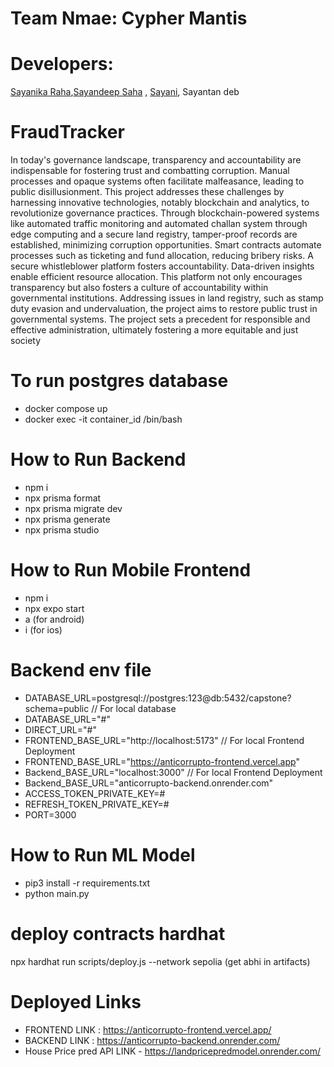 # Team Nmae: Cypher Mantis

# Developers:
[Sayanika Raha](https://github.com/Sayanika19?tab=following),[Sayandeep Saha](https://github.com/EveningLantern) , [Sayani](https://github.com/Sayanipal0906), Sayantan deb


# FraudTracker

In today's governance landscape, transparency and accountability are indispensable for fostering trust
and combatting corruption. Manual processes and opaque systems often facilitate malfeasance,
leading to public disillusionment. This project addresses these challenges by harnessing innovative
technologies, notably blockchain and analytics, to revolutionize governance practices. Through
blockchain-powered systems like automated traffic monitoring and automated challan system through
edge computing and a secure land registry, tamper-proof records are established, minimizing
corruption opportunities. Smart contracts automate processes such as ticketing and fund allocation,
reducing bribery risks. A secure whistleblower platform fosters accountability. Data-driven insights
enable efficient resource allocation. This platform not only encourages transparency but also fosters a
culture of accountability within governmental institutions. Addressing issues in land registry, such as
stamp duty evasion and undervaluation, the project aims to restore public trust in governmental
systems. The project sets a precedent for responsible and effective administration, ultimately fostering
a more equitable and just society

# To run postgres database

- docker compose up
- docker exec -it container_id /bin/bash

# How to Run Backend

- npm i
- npx prisma format
- npx prisma migrate dev
- npx prisma generate
- npx prisma studio

# How to Run Mobile Frontend

- npm i
- npx expo start
- a (for android)
- i (for ios)

# Backend env file

- DATABASE_URL=postgresql://postgres:123@db:5432/capstone?schema=public // For local database
- DATABASE_URL="#"
- DIRECT_URL="#"
- FRONTEND_BASE_URL="http://localhost:5173" // For local Frontend Deployment
- FRONTEND_BASE_URL="https://anticorrupto-frontend.vercel.app"
- Backend_BASE_URL="localhost:3000" // For local Frontend Deployment
- Backend_BASE_URL="anticorrupto-backend.onrender.com"
- ACCESS_TOKEN_PRIVATE_KEY=#
- REFRESH_TOKEN_PRIVATE_KEY=#
- PORT=3000

# How to Run ML Model

- pip3 install -r requirements.txt
- python main.py

# deploy contracts hardhat

npx hardhat run scripts/deploy.js --network sepolia
(get abhi in artifacts)

# Deployed Links

- FRONTEND LINK : https://anticorrupto-frontend.vercel.app/
- BACKEND LINK : https://anticorrupto-backend.onrender.com/
- House Price pred API LINK - https://landpricepredmodel.onrender.com/
